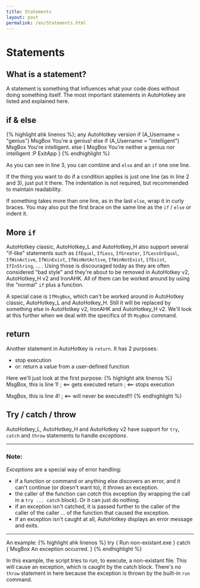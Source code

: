 ```yaml
---
title: Statements
layout: post
permalink: /en/Statements.html
---
```


# Statements

## What is a statement?
A statement is something that influences what your code does without doing something itself. The most important statements in AutoHotkey are listed and explained here.

## if & else
{% highlight ahk linenos %}; any AutoHotkey version
if (A_Username = "genius")
	MsgBox You're a genius!
else if (A_Username = "intelligent")
	MsgBox You're intelligent.
else
{
	MsgBox You're neither a genius nor intelligent :P
	ExitApp
}
{% endhighlight %}

As you can see in line 3, you can combine and `else` and an `if` one one line.

If the thing you want to do if a condition applies is just one line (as in line 2 and 3), just put it there. The indentation is not required, but recommended to maintain readability.

If something takes more than one line, as in the last `else`, wrap it in curly braces. You may also put the first brace on the same line as the `if` / `else` or indent it.

## More `if`
AutoHotkey classic, AutoHotkey_L and AutoHotkey_H also support several "if-like" statements such as `IfEqual`, `IfLess`, `IfGreater`, `IfLessOrEqual`, `IfWinActive`, `IfWinExist`, `IfWinNotActive`, `IfWinNotExist`, `IfExist`, `IfInString`, ... . Using those is discouraged today as they are often considered "bad style" and they're about to be removed in AutoHotkey v2, AutoHotkey\_H v2 and IronAHK. All of them can be worked around by using the "normal" `if` plus a function.

A special case is `IfMsgBox`, which can't be worked around in AutoHotkey classic, AutoHotkey\_L and AutoHotkey\_H. Still it will be replaced by something else in AutoHotkey v2, IronAHK and AutoHotkey\_H v2. We'll look at this further when we deal with the specifics of th `MsgBox` command.

## return
Another statement in AutoHotkey is `return`. It has 2 purposes:
* stop execution
* or: return a value from a user-defined function

Here we'll just look at the first purpose:
{% highlight ahk linenos %}
MsgBox, this is line 1! ; <== gets executed
return ; <== stops execution

MsgBox, this is line 4! ; <== will never be executed!!!
{% endhighlight %}

## Try / catch / throw
AutoHotkey\_L, AutoHotkey\_H and AutoHotkey v2 have support for `try`, `catch` and `throw` statements to handle <cite>exceptions</cite>.

- - -
### Note:
*Exceptions* are a special way of error handling:
* if a function or command or anything else discovers an error, and it can't continue (or doesn't want to), it *throws* an exception.
* the caller of the function can *catch* this exception (by wrapping the call in a `try ... catch` block). Or it can just do nothing.
* if an exception isn't catched, it is passed further to the caller of the caller of the caller ... of the function that caused the exception.
* if an exception isn't caught at all, AutoHotkey displays an error message and exits.

- - -

An example:
{% highlight ahk linenos %}
try {
	Run non-existant.exe
}
catch {
	MsgBox An exception occurred.
}
{% endhighlight %}

In this example, the script tries to *run*, to execute, a non-existant file. This will cause an exception, which is caught by the catch block. There's no `throw` statement in here because the exception is thrown by the built-in `run` command.
